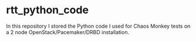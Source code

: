 rtt_python_code
===============

In this repository I stored the Python code I used for Chaos Monkey tests on a 2 node OpenStack/Pacemaker/DRBD installation.
